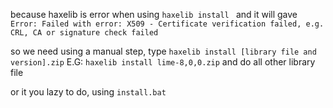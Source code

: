 because haxelib is error when using `haxelib install `
and it will gave `Error: Failed with error: X509 - Certificate verification failed, e.g. CRL, CA or signature check failed`

so we need using a manual step, type `haxelib install [library file and version].zip`
E.G: `haxelib install lime-8,0,0.zip`
and do all other library file

or it you lazy to do, using `install.bat`